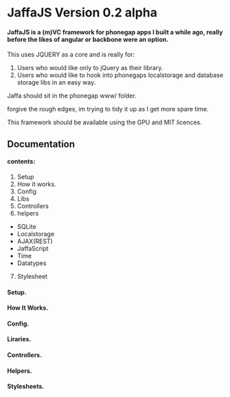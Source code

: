 # JaffaJS Version 0.2 alpha 

#### JaffaJS is a (m)VC framework for phonegap apps I built a while ago, really before the likes of angular or backbone were an option. 

This uses JQUERY as a core and is really for: 

1. Users who would like only to jQuery as their library.
2. Users who would like to hook into phonegaps localstorage and database storage libs in an easy way.

Jaffa should sit in the phonegap www/ folder.

forgive the rough edges, im trying to tidy it up as I get more spare time.

This framework should be available using the GPU and MIT licences. 

## Documentation

#### contents:

1. Setup
2. How it works.
3. Config
4. Libs
5. Controllers
6. helpers
* SQLite
* Localstorage
* AJAX(REST)
* JaffaScript
* Time 
* Datatypes
7. Stylesheet

#### Setup.




#### How It Works.




#### Config.




#### Liraries.




#### Controllers.




#### Helpers.




#### Stylesheets.




